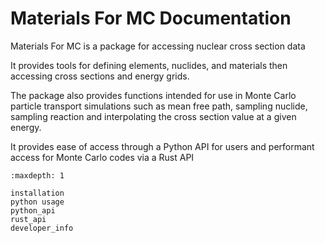 # Materials For MC Documentation

Materials For MC is a package for accessing nuclear cross section data

It provides tools for defining elements, nuclides, and materials then accessing cross sections and energy grids.

The package also provides functions intended for use in Monte Carlo particle transport simulations such as mean free path, sampling nuclide, sampling reaction and interpolating the cross section value at a given energy.

It provides ease of access through a Python API for users and performant access for Monte Carlo codes via a Rust API

```{toctree}
:maxdepth: 1

installation
python usage
python_api
rust_api
developer_info
```
